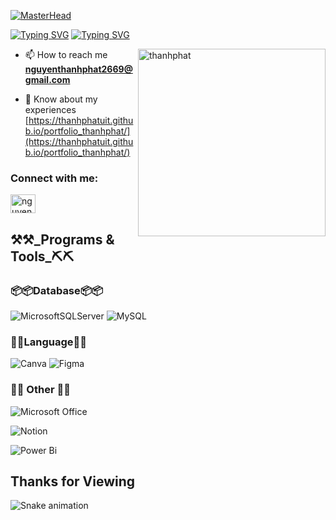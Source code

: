 [![MasterHead](https://th.bing.com/th/id/R.ecf7a330d9e84dfba00985d621ec2ff1?rik=LsbFtCDcxtNzNA&pid=ImgRaw&r=0)](https://github.com/thanhphatuit)

[![Typing SVG](https://readme-typing-svg.demolab.com?font=Fira+Code&weight=700&size=32&duration=4000&pause=500&color=7C06CF&vCenter=true&width=900&lines=%E3%80%8C+I+am+a+Back+End+Developer+/+Data+Analyst+VietNam)](https://git.io/typing-svg)
[![Typing SVG](https://readme-typing-svg.demolab.com?font=Fira+Code&weight=700&duration=4000&pause=500&color=AE32E6&vCenter=true&width=900&lines=%E3%80%8C+I'm+deeply+passionate+about+working+in+the+field+of+Back+End+and+Data+%E3%80%8D)](https://git.io/typing-svg)

<img align="right" width="300" src="https://github.com/thanhphatuit/thanhphatuit/assets/84914537/b0112cb1-7858-4b6d-a63e-ac33b7f76b08" alt="thanhphat" /> 

- 📫 How to reach me **<nguyenthanhphat2669@gmail.com>**

- 📄 Know about my experiences [https://thanhphatuit.github.io/portfolio_thanhphat/](https://thanhphatuit.github.io/portfolio_thanhphat/) 

<h3 align="left">Connect with me:</h3>
<p align="left">
    <a href="https://www.facebook.com/nttp.hhnl/" target="blank">
    <img align="center" src="https://raw.githubusercontent.com/rahuldkjain/github-profile-readme-generator/master/src/images/icons/Social/facebook.svg" alt="nguyenthanhphat" height="30" width="40" />
    </a>
</p>
<h2>⚒️⚒️_Programs & Tools_⛏️⛏️</h2>
<h3>📦📦Database📦📦</h3>

![MicrosoftSQLServer](https://img.shields.io/badge/Microsoft%20SQL%20Server-CC2927?style=for-the-badge&logo=microsoft%20sql%20server&logoColor=white)
![MySQL](https://img.shields.io/badge/mysql-%2300f.svg?style=for-the-badge&logo=mysql&logoColor=white)

<h3>🎨🎨Language🎨🎨</h3>

![Canva](https://img.shields.io/badge/Canva-%2300C4CC.svg?style=for-the-badge&logo=Canva&logoColor=white)
![Figma](https://img.shields.io/badge/figma-%23F24E1E.svg?style=for-the-badge&logo=figma&logoColor=white)


<h3>🥅🥅 Other 🥅🥅</h3>

![Microsoft Office](https://img.shields.io/badge/Microsoft_Office-D83B01?style=for-the-badge&logo=microsoft-office&logoColor=white)

![Notion](https://img.shields.io/badge/Notion-%23000000.svg?style=for-the-badge&logo=notion&logoColor=white)

![Power Bi](https://img.shields.io/badge/power_bi-F2C811?style=for-the-badge&logo=powerbi&logoColor=black)


<h2>Thanks for Viewing</h2>

![Snake animation](https://github.com/LeHaGiaBao/LeHaGiaBao/blob/output/github-contribution-grid-snake.svg)
